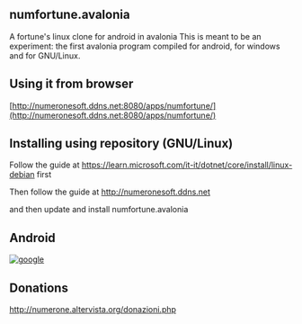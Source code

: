 ## numfortune.avalonia
A fortune's linux clone for android in avalonia
This is meant to be an experiment: the first avalonia program compiled for android, for windows and for GNU/Linux.

## Using it from browser

[http://numeronesoft.ddns.net:8080/apps/numfortune/](http://numeronesoft.ddns.net:8080/apps/numfortune/)

## Installing using repository (GNU/Linux)

Follow the guide at https://learn.microsoft.com/it-it/dotnet/core/install/linux-debian first

Then follow the guide at http://numeronesoft.ddns.net

and then update and install numfortune.avalonia

## Android

[![google](https://play.google.com/intl/it_it/badges/static/images/badges/en_badge_web_generic.png)](https://play.google.com/store/apps/details?id=org.altervista.numerone.numfortune)

## Donations

http://numerone.altervista.org/donazioni.php
